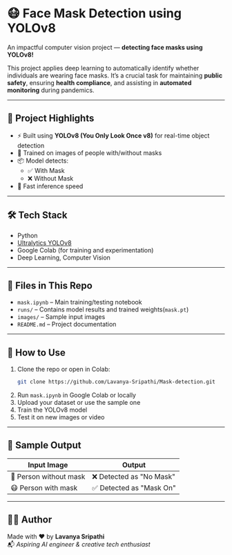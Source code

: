 # 😷 Face Mask Detection using YOLOv8

An impactful computer vision project — **detecting face masks using YOLOv8!**

This project applies deep learning to automatically identify whether individuals are wearing face masks. It’s a crucial task for maintaining **public safety**, ensuring **health compliance**, and assisting in **automated monitoring** during pandemics.

---

## 🚀 Project Highlights

- ⚡️ Built using **YOLOv8 (You Only Look Once v8)** for real-time object detection
- 🧠 Trained on images of people with/without masks
- 📦 Model detects:
  - ✅ With Mask
  - ❌ Without Mask
- 🔬 Fast inference speed

---

## 🛠️ Tech Stack

- Python
- [Ultralytics YOLOv8](https://docs.ultralytics.com/)
- Google Colab (for training and experimentation)
- Deep Learning, Computer Vision

---

## 📁 Files in This Repo

- `mask.ipynb` – Main training/testing notebook
- `runs/` – Contains model results and trained weights(`mask.pt`) 
- `images/` – Sample input images 
- `README.md` – Project documentation

---

## 🧪 How to Use

1. Clone the repo or open in Colab:
    ```bash
    git clone https://github.com/Lavanya-Sripathi/Mask-detection.git
   ```
2. Run `mask.ipynb` in Google Colab or locally
3. Upload your dataset or use the sample one
4. Train the YOLOv8 model
5. Test it on new images or video

---


## 📸 Sample Output

| Input Image | Output |
|-------------|--------|
| 👤 Person without mask | ❌ Detected as "No Mask" |                  
| 😷 Person with mask     | ✅ Detected as "Mask On" |

---

## 🙋‍♀️ Author

Made with ❤️ by **Lavanya Sripathi**  
📬 *Aspiring AI engineer & creative tech enthusiast*



